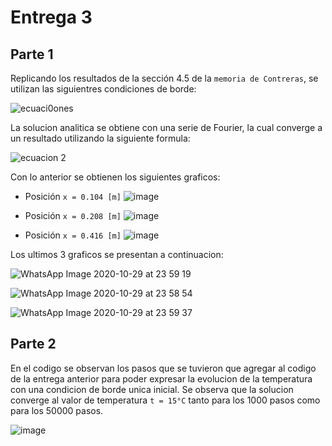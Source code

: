 # Entrega 3

## Parte 1

Replicando los resultados de la sección 4.5 de la `memoria de Contreras`, se utilizan las siguientres condiciones de borde:


![ecuaci0ones](https://user-images.githubusercontent.com/43649125/97651562-2a4cc900-1a3b-11eb-993c-1c14ee2a9e04.png)

La solucion analitica se obtiene con una serie de Fourier, la cual converge a un resultado utilizando la siguiente formula:

![ecuacion 2](https://user-images.githubusercontent.com/43649125/97651560-291b9c00-1a3b-11eb-8a3d-71f3735aad56.png)

Con lo anterior se obtienen los siguientes graficos:

* Posición `x = 0.104 [m]`
![image](https://user-images.githubusercontent.com/43451947/97652014-3a18dd00-1a3c-11eb-9f23-31c030c6aaaa.png)

* Posición `x = 0.208 [m]`
![image](https://user-images.githubusercontent.com/43451947/97652024-3f762780-1a3c-11eb-9a92-794fc8ded9d4.png)

* Posición `x = 0.416 [m]`
![image](https://user-images.githubusercontent.com/43451947/97652027-4309ae80-1a3c-11eb-844c-f21a53dcd1e6.png)

Los ultimos 3 graficos se presentan a continuacion:

![WhatsApp Image 2020-10-29 at 23 59 19](https://user-images.githubusercontent.com/43649125/97654959-c9c18a00-1a42-11eb-941d-8d739c48b120.jpeg)

![WhatsApp Image 2020-10-29 at 23 58 54](https://user-images.githubusercontent.com/43649125/97654962-caf2b700-1a42-11eb-8374-6f5b2ee4951e.jpeg)

![WhatsApp Image 2020-10-29 at 23 59 37](https://user-images.githubusercontent.com/43649125/97654978-d514b580-1a42-11eb-8260-1dec3aa4282c.jpeg)

## Parte 2

En el codigo se observan los pasos que se tuvieron que agregar al codigo de la entrega anterior para poder expresar la evolucion de la temperatura con una condicion de borde unica inicial. Se observa que la solucion converge al valor de temperatura `t = 15°C` tanto para los 1000 pasos como para los 50000 pasos.


![image](https://user-images.githubusercontent.com/43451947/97653371-67b35580-1a3f-11eb-9bfa-ec742b210f8f.png)
